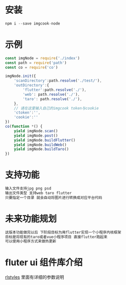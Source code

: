 # 安装
```javascript
npm i --save imgcook-node
```

# 示例
```javascript
const imgNode = require('./index')
const path = require('path')
const co = require('co')

imgNode.init({
    'scanDirectory':path.resolve('./test/'),
    'outDirectory':{
        'flutter':path.resolve('./'),
        'web': path.resolve('./'),
        'taro': path.resolve('./'),
    },
    // 请在这里输入自己的imgcook token与cookie
    'ctoken':'',
    'cookie':''
})
co(function *() {
    yield imgNode.scan()
    yield imgNode.post()
    yield imgNode.buildFlutter()
    yield imgNode.buildWeb()
    yield imgNode.buildTaro()
})

```

# 支持功能
```javascript
输入文件支持jpg png psd 
输出文件类型 支持web taro flutter 
只要指定一个目录 就会自动将图片进行转换成对应平台代码
```

# 未来功能规划
```javascript
这版本功能做完以后 下阶段目标为用flutter实现一个小程序内核框架
目标是将现有的taro或者vue小程序项目 直接flutter跑起来
可以使用小程序方式来做热更新
```

# fluter ui 组件库介绍
[rlstyles](https://github.com/fangkyi03/rlstyle.git)
里面有详细的参数说明